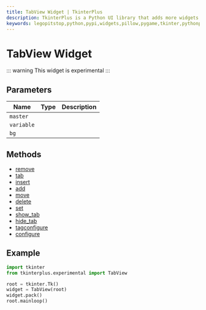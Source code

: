 ```yaml
---
title: TabView Widget | TkinterPlus
description: TkinterPlus is a Python UI library that adds more widgets to Tkinter
keywords: legopitstop,python,pypi,widgets,pillow,pygame,tkinter,pythonpackage
---
```


# TabView Widget <Badge type="warning" text="Experimental" />

::: warning
This widget is experimental
:::

## Parameters

| Name       | Type | Description |
| ---------- | ---- | ----------- |
| `master`   |      |             |
| `variable` |      |             |
| `bg`       |      |             |

## Methods

- [remove](#remove)
- [tab](#tab)
- [insert](#insert)
- [add](#add)
- [move](#move)
- [delete](#delete)
- [set](#set)
- [show_tab](#show_tab)
- [hide_tab](#hide_tab)
- [tagconfigure](#tagconfigure)
- [configure](#configure)

## Example

```py
import tkinter
from tkinterplus.experimental import TabView

root = tkinter.Tk()
widget = TabView(root)
widget.pack()
root.mainloop()
```
